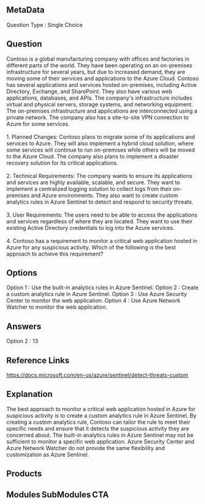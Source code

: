 ## MetaData
Question Type : Single Choice

## Question
Contoso is a global manufacturing company with offices and factories in different parts of the world. They have been operating on an on-premises infrastructure for several years, but due to increased demand, they are moving some of their services and applications to the Azure Cloud. Contoso has several applications and services hosted on-premises, including Active Directory, Exchange, and SharePoint. They also have various web applications, databases, and APIs. The company's infrastructure includes virtual and physical servers, storage systems, and networking equipment. The on-premises infrastructure and applications are interconnected using a private network. The company also has a site-to-site VPN connection to Azure for some services.<br> <br>1. Planned Changes: Contoso plans to migrate some of its applications and services to Azure. They will also implement a hybrid cloud solution, where some services will continue to run on-premises while others will be moved to the Azure Cloud. The company also plans to implement a disaster recovery solution for its critical applications.<br><br>2. Technical Requirements: The company wants to ensure its applications and services are highly available, scalable, and secure. They want to implement a centralized logging solution to collect logs from their on-premises and Azure environments. They also want to create custom analytics rules in Azure Sentinel to detect and respond to security threats.<br><br>3. User Requirements: The users need to be able to access the applications and services regardless of where they are located. They want to use their existing Active Directory credentials to log into the Azure services.<br><br>4. Contoso has a requirement to monitor a critical web application hosted in Azure for any suspicious activity. Which of the following is the best approach to achieve this requirement? 

## Options
Option 1 : Use the built-in analytics rules in Azure Sentinel.
Option 2 : Create a custom analytics rule in Azure Sentinel. 
Option 3 : Use Azure Security Center to monitor the web application. 
Option 4 : Use Azure Network Watcher to monitor the web application. 

## Answers
Option 2 : 13

## Reference Links
https://docs.microsoft.com/en-us/azure/sentinel/detect-threats-custom 
 
## Explanation
The best approach to monitor a critical web application hosted in Azure for suspicious activity is to create a custom analytics rule in Azure Sentinel. By creating a custom analytics rule, Contoso can tailor the rule to meet their specific needs and ensure that it detects the suspicious activity they are concerned about. The built-in analytics rules in Azure Sentinel may not be sufficient to monitor a specific web application. Azure Security Center and Azure Network Watcher do not provide the same flexibility and customization as Azure Sentinel. 

## Products 


## Modules SubModules CTA 